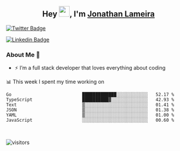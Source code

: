 <h2 align="center">Hey <img src="https://github.com/TheDudeThatCode/TheDudeThatCode/blob/master/Assets/Hi.gif" width="29">, I'm <a href="https://www.linkedin.com/in/jonathanlameira/">Jonathan Lameira</a></h2>

[![Twitter Badge](https://img.shields.io/badge/-@jlameira-3333cc?style=flat-square&labelColor=3333cc&logo=twitter&logoColor=white&link=https://twitter.com/jlameira)](https://twitter.com/jlameira) 
  
[![Linkedin Badge](https://img.shields.io/badge/-Jonathan%20Lameira-3333cc?style=flat-square&logo=Linkedin&logoColor=white&link=https://www.linkedin.com/in/jonathanlameira/)](https://www.linkedin.com/in/jonathanlameira/)


### About Me 🚀
- ⚡  I’m a full stack developer that loves everything about coding</br>

<!-- ![Jonathan Lameira github stats](https://github-readme-stats.vercel.app/api?username=jlameirameli&show_icons=true&hide_border=true)&nbsp;&nbsp; -->

📊 This week I spent my time working on
<!--START_SECTION:waka-->

```text
Go                           █████████████░░░░░░░░░░░░   52.17 %
TypeScript                   ██████████▓░░░░░░░░░░░░░░   42.93 %
Text                         ▒░░░░░░░░░░░░░░░░░░░░░░░░   01.41 %
JSON                         ▒░░░░░░░░░░░░░░░░░░░░░░░░   01.38 %
YAML                         ▒░░░░░░░░░░░░░░░░░░░░░░░░   01.00 %
JavaScript                   ░░░░░░░░░░░░░░░░░░░░░░░░░   00.60 %
```

<!--END_SECTION:waka-->

<br />

![visitors](https://visitor-badge.laobi.icu/badge?page_id=jlameirameli.jlameirameli)
